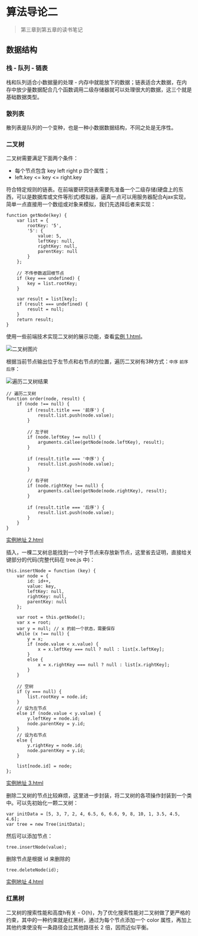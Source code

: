 # 算法导论二

> 第三章到第五章的读书笔记

## 数据结构

### 栈 - 队列 - 链表

栈和队列适合小数据量的处理 - 内存中就能放下的数据；链表适合大数据，在内存中放少量数据配合几个函数调用二级存储器就可以处理很大的数据，这三个就是基础数据类型。

### 散列表

散列表是队列的一个变种，也是一种小数据数据结构，不同之处是无序性。

### 二叉树

二叉树需要满足下面两个条件：
- 每个节点包含 key left right p 四个属性；
- left.key <= key <= right.key

符合特定规则的链表。在前端要研究链表需要先准备一个二级存储(硬盘上的东西，可以是数据库或文件等形式)模拟器，逼真一点可以用服务器配合Ajax实现，简单一点直接用一个数组或对象来模拟，我们先选择后者来实现：

    function getNode(key) {
        var list = {
            rootKey: '5',
            '5': {
                value: 5,
                leftKey: null,
                rightKey: null,
                parentKey: null
            }
        };

        // 不传参数返回根节点
        if (key === undefined) {
            key = list.rootKey;
        }

        var result = list[key];
        if (result === undefined) {
            result = null;
        }
        return result;
    }

使用一些前端技术实现二叉树的展示功能，查看[实例 1.html](/articles/algorithms-2/demo/1.html)。

![二叉树图片](/articles/algorithms-2/demo/1.png)

根据当前节点输出位于左节点和右节点的位置，遍历二叉树有3种方式：`中序` `前序` `后序`：

![遍历二叉树结果](/articles/algorithms-2/demo/2.png)

    // 遍历二叉树
    function order(node, result) {
        if (node !== null) {
            if (result.title === '前序') {
                result.list.push(node.value);
            }
            
            // 左子树
            if (node.leftKey !== null) {
                arguments.callee(getNode(node.leftKey), result);
            }
            
            if (result.title === '中序') {
                result.list.push(node.value);
            }

            // 右子树
            if (node.rightKey !== null) {
                arguments.callee(getNode(node.rightKey), result);
            }
            
            if (result.title === '后序') {
                result.list.push(node.value);
            }
        }
    }

[实例地址 2.html](/articles/algorithms-2/demo/2.html)

插入，一棵二叉树总能找到一个叶子节点来存放新节点，这里省去证明，直接给关键部分的代码(完整代码在 tree.js 中)：

    this.insertNode = function (key) {
        var node = {
            id: id++,
            value: key,
            leftKey: null,
            rightKey: null,
            parentKey: null
        };

        var root = this.getNode();
        var x = root;
        var y = null; // x 的前一个状态，需要保存
        while (x !== null) {
            y = x;
            if (node.value < x.value) {
                x = x.leftKey === null ? null : list[x.leftKey];
            }
            else {
                x = x.rightKey === null ? null : list[x.rightKey];
            }
        }

        // 空树
        if (y === null) {
            list.rootKey = node.id;
        }
        // 设为左节点
        else if (node.value < y.value) {
            y.leftKey = node.id;
            node.parentKey = y.id;
        }
        // 设为右节点
        else {
            y.rightKey = node.id;
            node.parentKey = y.id;
        }

        list[node.id] = node;
    };

[实例地址 3.html](/articles/algorithms-2/demo/3.html)

删除二叉树的节点比较麻烦，这里进一步封装，将二叉树的各项操作封装到一个类中。可以先初始化一颗二叉树：

    var initData = [5, 3, 7, 2, 4, 6.5, 6, 6.6, 9, 8, 10, 1, 3.5, 4.5, 4.6];
    var tree = new Tree(initData);

然后可以添加节点：
    
    tree.insertNode(value);

删除节点是根据 id 来删除的
    
    tree.deleteNode(id);

[实例地址 4.html](/articles/algorithms-2/demo/4.html)

### 红黑树
    
二叉树的搜索性能和高度h有关 - O(h)，为了优化搜索性能对二叉树做了更严格的约束，其中的一种约束就是红黑树，通过为每个节点添加一个 color 属性，再加上其他约束使没有一条路径会比其他路径长 2 倍，因而近似平衡。
    